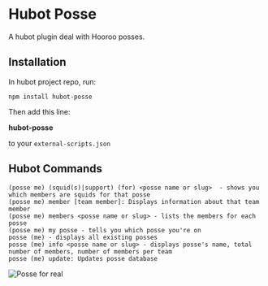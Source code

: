 # Hubot Posse

A hubot plugin deal with Hooroo posses.

## Installation

In hubot project repo, run:

```
npm install hubot-posse
```

Then add this line:

**hubot-posse**

to your `external-scripts.json`

## Hubot Commands
```
(posse me) (squid(s)|support) (for) <posse name or slug>  - shows you which members are squids for that posse
(posse me) member [team member]: Displays information about that team member
(posse me) members <posse name or slug> - lists the members for each posse
(posse me) my posse - tells you which posse you're on
posse (me) - displays all existing posses
posse (me) info <posse name or slug> - displays posse's name, total number of members, number of members per team
posse (me) update: Updates posse database
```

![Posse for real](http://i.imgur.com/C6h3ZB0.jpg)

